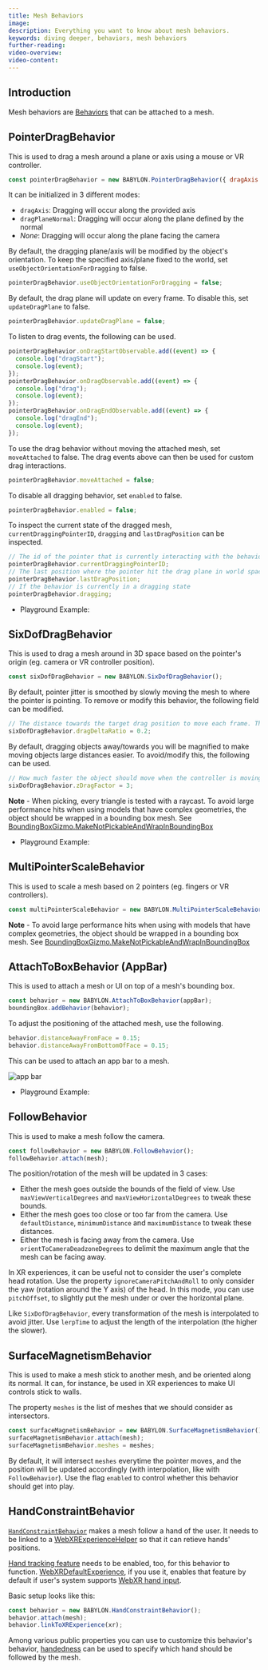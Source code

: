 ```yaml
---
title: Mesh Behaviors
image:
description: Everything you want to know about mesh behaviors.
keywords: diving deeper, behaviors, mesh behaviors
further-reading:
video-overview:
video-content:
---
```


## Introduction

Mesh behaviors are [Behaviors](/features/featuresDeepDive/behaviors) that can be attached to a mesh.

## PointerDragBehavior

This is used to drag a mesh around a plane or axis using a mouse or VR controller.

```javascript
const pointerDragBehavior = new BABYLON.PointerDragBehavior({ dragAxis: new BABYLON.Vector3(0, 1, 0) });
```

It can be initialized in 3 different modes:

- `dragAxis`: Dragging will occur along the provided axis
- `dragPlaneNormal`: Dragging will occur along the plane defined by the normal
- _None_: Dragging will occur along the plane facing the camera

By default, the dragging plane/axis will be modified by the object's orientation. To keep the specified axis/plane fixed to the world, set `useObjectOrientationForDragging` to false.

```javascript
pointerDragBehavior.useObjectOrientationForDragging = false;
```

By default, the drag plane will update on every frame. To disable this, set `updateDragPlane` to false.

```javascript
pointerDragBehavior.updateDragPlane = false;
```

To listen to drag events, the following can be used.

```javascript
pointerDragBehavior.onDragStartObservable.add((event) => {
  console.log("dragStart");
  console.log(event);
});
pointerDragBehavior.onDragObservable.add((event) => {
  console.log("drag");
  console.log(event);
});
pointerDragBehavior.onDragEndObservable.add((event) => {
  console.log("dragEnd");
  console.log(event);
});
```

To use the drag behavior without moving the attached mesh, set `moveAttached` to false. The drag events above can then be used for custom drag interactions.

```javascript
pointerDragBehavior.moveAttached = false;
```

To disable all dragging behavior, set `enabled` to false.

```javascript
pointerDragBehavior.enabled = false;
```

To inspect the current state of the dragged mesh, `currentDraggingPointerID`, `dragging` and `lastDragPosition` can be inspected.

```javascript
// The id of the pointer that is currently interacting with the behavior (-1 when no pointer is active)
pointerDragBehavior.currentDraggingPointerID;
// The last position where the pointer hit the drag plane in world space
pointerDragBehavior.lastDragPosition;
// If the behavior is currently in a dragging state
pointerDragBehavior.dragging;
```

- Playground Example: <Playground id="#YEZPVT" title="Drag Along an Axis" description="A simple example of the pointerDragBehavior." image="/img/playgroundsAndNMEs/divingDeeperMeshBehaviors1.jpg" isMain={true} category="Behaviors"/>

## SixDofDragBehavior

This is used to drag a mesh around in 3D space based on the pointer's origin (eg. camera or VR controller position).

```javascript
const sixDofDragBehavior = new BABYLON.SixDofDragBehavior();
```

By default, pointer jitter is smoothed by slowly moving the mesh to where the pointer is pointing. To remove or modify this behavior, the following field can be modified.

```javascript
// The distance towards the target drag position to move each frame. This can be useful to avoid jitter. Set this to 1 for no delay. (Default: 0.2)
sixDofDragBehavior.dragDeltaRatio = 0.2;
```

By default, dragging objects away/towards you will be magnified to make moving objects large distances easier. To avoid/modify this, the following can be used.

```javascript
// How much faster the object should move when the controller is moving towards it. This is useful to bring objects that are far away from the user to them faster. Set this to 0 to avoid any speed increase. (Default: 3)
sixDofDragBehavior.zDragFactor = 3;
```

**Note** - When picking, every triangle is tested with a raycast. To avoid large performance hits when using models that have complex geometries, the object should be wrapped in a bounding box mesh. See [BoundingBoxGizmo.MakeNotPickableAndWrapInBoundingBox](/features/featuresDeepDive/mesh/gizmo)

- Playground Example: <Playground id="#5G9MC5" title="Six Directions Example" description="A simple example of SixDofDragBehavior with single or multipoint support." image="/img/playgroundsAndNMEs/divingDeeperMeshBehaviors2.jpg" isMain={true} category="Behaviors"/>

## MultiPointerScaleBehavior

This is used to scale a mesh based on 2 pointers (eg. fingers or VR controllers).

```javascript
const multiPointerScaleBehavior = new BABYLON.MultiPointerScaleBehavior();
```

**Note** - To avoid large performance hits when using with models that have complex geometries, the object should be wrapped in a bounding box mesh. See [BoundingBoxGizmo.MakeNotPickableAndWrapInBoundingBox](/features/featuresDeepDive/mesh/gizmo)

## AttachToBoxBehavior (AppBar)

This is used to attach a mesh or UI on top of a mesh's bounding box.

```javascript
const behavior = new BABYLON.AttachToBoxBehavior(appBar);
boundingBox.addBehavior(behavior);
```

To adjust the positioning of the attached mesh, use the following.

```javascript
behavior.distanceAwayFromFace = 0.15;
behavior.distanceAwayFromBottomOfFace = 0.15;
```

This can be used to attach an app bar to a mesh.

![app bar](/img/how_to/gui/appBar.PNG)

- Playground Example: <Playground id="#X6MQ1L" title="AttachToBoxBehavior Example" description="A simple example of AttachToBoxBehavior." image="/img/playgroundsAndNMEs/divingDeeperMeshBehaviors2.jpg" isMain={true} category="Behaviors"/>

## FollowBehavior

This is used to make a mesh follow the camera.

```javascript
const followBehavior = new BABYLON.FollowBehavior();
followBehavior.attach(mesh);
```

The position/rotation of the mesh will be updated in 3 cases:

- Either the mesh goes outside the bounds of the field of view. Use `maxViewVerticalDegrees` and `maxViewHorizontalDegrees` to tweak these bounds.
- Either the mesh goes too close or too far from the camera. Use `defaultDistance`, `minimumDistance` and `maximumDistance` to tweak these distances.
- Either the mesh is facing away from the camera. Use `orientToCameraDeadzoneDegrees` to delimit the maximum angle that the mesh can be facing away.

In XR experiences, it can be useful not to consider the user's complete head rotation. Use the property `ignoreCameraPitchAndRoll` to only consider the yaw (rotation around the Y axis) of the head. In this mode, you can use `pitchOffset`, to slightly put the mesh under or over the horizontal plane.

Like `SixDofDragBehavior`, every transformation of the mesh is interpolated to avoid jitter. Use `lerpTime` to adjust the length of the interpolation (the higher the slower).

## SurfaceMagnetismBehavior

This is used to make a mesh stick to another mesh, and be oriented along its normal. It can, for instance, be used in XR experiences to make UI controls stick to walls.

The property `meshes` is the list of meshes that we should consider as intersectors.

```javascript
const surfaceMagnetismBehavior = new BABYLON.SurfaceMagnetismBehavior();
surfaceMagnetismBehavior.attach(mesh);
surfaceMagnetismBehavior.meshes = meshes;
```

By default, it will intersect `meshes` everytime the pointer moves, and the position will be updated accordingly (with interpolation, like with `FollowBehavior`). Use the flag `enabled` to control whether this behavior should get into play.

## HandConstraintBehavior

[`HandConstraintBehavior`](/typedoc/classes/babylon.handconstraintbehavior) makes a mesh follow a hand of the user. It needs to be linked to a [WebXRExperienceHelper](/features/featuresDeepDive/webXR/webXRExperienceHelpers#webxr-basic-experience-helper) so that it can retieve hands' positions.

[Hand tracking feature](/features/featuresDeepDive/webXR/WebXRSelectedFeatures/WebXRHandTracking) needs to be enabled, too, for this behavior to function. [WebXRDefaultExperience](/typedoc/classes/babylon.webxrdefaultexperience), if you use it, enables that feature by default if user's system supports [WebXR hand input](https://www.w3.org/TR/webxr-hand-input-1/).

Basic setup looks like this:

```javascript
const behavior = new BABYLON.HandConstraintBehavior();
behavior.attach(mesh);
behavior.linkToXRExperience(xr);
```

Among various public properties you can use to customize this behavior's behavior, [handedness](/typedoc/classes/babylon.handconstraintbehavior#handedness) can be used to specify which hand should be followed by the mesh.
